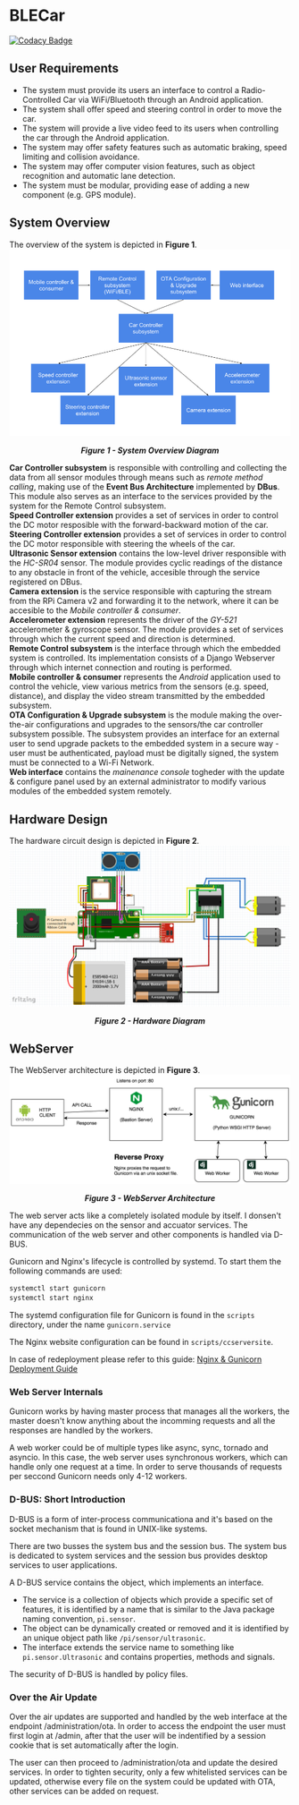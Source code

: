 # BLECar

[![Codacy Badge](https://api.codacy.com/project/badge/Grade/7061e2842fba4157bb070a54fac7eebb)](https://app.codacy.com/app/Metonimie/BLECar?utm_source=github.com&utm_medium=referral&utm_content=metonimie/BLECar&utm_campaign=badger)

## User Requirements

* The system must provide its users an interface to control a Radio-Controlled Car via WiFi/Bluetooth through an Android application.
* The system shall offer speed and steering control in order to move the car.
* The system will provide a live video feed to its users when controlling the car through the Android application.
* The system may offer safety features such as automatic braking, speed limiting and collision avoidance.
* The system may offer computer vision features, such as object recognition and automatic lane detection.
* The system must be modular, providing ease of adding a new component (e.g. GPS module).

## System Overview 

The overview of the system is depicted in **Figure 1**.
![Figure 1](Docs/Figure1.png?raw=true "Figure 1")
<p align="center">
  <i><b>Figure 1 - System Overview Diagram</b></i>
</p>    

**Car Controller subsystem** is responsible with controlling and collecting the data from all sensor modules through means such as *remote method calling*, making use of the **Event Bus Architecture** implemented by **DBus**. This module also serves as an interface to the services provided by the system for the Remote Control subsystem.    
**Speed Controller extension** provides a set of services in order to control the DC motor resposible with the forward-backward motion of the car.    
**Steering Controller extension** provides a set of services in order to control the DC motor responsible with steering the wheels of the car.    
**Ultrasonic Sensor extension** contains the low-level driver responsible with the *HC-SR04* sensor. The module provides cyclic readings of the distance to any obstacle in front of the vehicle, accesible through the service registered on DBus.    
**Camera extension** is the service responsible with capturing the stream from the RPi Camera v2 and forwarding it to the network, where it can be accesible to the *Mobile controller & consumer*.    
**Accelerometer extension** represents the driver of the *GY-521* accelerometer & gyroscope sensor. The module provides a set of services through which the current speed and direction is determined.    
**Remote Control subsystem** is the interface through which the embedded system is controlled. Its implementation consists of a Django Webserver through which internet connection and routing is performed.    
**Mobile controller & consumer** represents the *Android* application used to control the vehicle, view various metrics from the sensors (e.g. speed, distance), and display the video stream transmitted by the embedded subsystem.    
**OTA Configuration & Upgrade subsystem** is the module making the over-the-air configurations and upgrades to the sensors/the car controller subsystem possible. The subsystem provides an interface for an external user to send upgrade packets to the embedded system in a secure way - user must be authenticated, payload must be digitally signed, the system must be connected to a Wi-Fi Network.    
**Web interface** contains the *mainenance console* togheder with the update & configure panel used by an external administrator to modify various modules of the embedded system remotely.    

## Hardware Design

The hardware circuit design is depicted in **Figure 2**.
![Figure 2](Docs/Figure2.PNG?raw=true "Figure 2")
<p align="center">
  <i><b>Figure 2 - Hardware Diagram</b></i>
</p>
 
## WebServer
The WebServer architecture is depicted in **Figure 3**.
![Figure 3](Docs/Figure3.png?raw=true "Figure 3")
<p align="center">
  <i><b>Figure 3 - WebServer Architecture</b></i>
</p>

The web server acts like a completely isolated module by itself. I donsen't have any dependecies on the sensor and accuator services. The communication of the web server and other components is handled via D-BUS.

Gunicorn and Nginx's lifecycle is controlled by systemd. 
To start them the following commands are used:

```bash
systemctl start gunicorn
systemctl start nginx
``` 
The systemd configuration file for Gunicorn is found in the `scripts` directory, under the name `gunicorn.service`

The Nginx website configuration can be found in `scripts/ccserversite`.

In case of redeployment please refer to this guide: [Nginx & Gunicorn Deployment Guide](https://www.digitalocean.com/community/tutorials/how-to-set-up-django-with-postgres-nginx-and-gunicorn-on-ubuntu-14-04)

### Web Server Internals

Gunicorn works by having master process that manages all the workers, the master doesn't know anything about the incomming requests and all the responses are handled by the workers.

A web worker could be of multiple types like async, sync, tornado and asyncio. In this case, the web server uses synchronous workers, which can handle only one request at a time. In order to serve thousands of requests per seccond Gunicorn needs only 4-12 workers.

### D-BUS: Short Introduction

D-BUS is a form of inter-process communicationa and it's based on the socket mechanism that is found in UNIX-like systems.

There are two busses the system bus and the session bus. The system bus is dedicated to system services and the session bus provides desktop services to user applications.

A D-BUS service contains the object, which implements an interface. 

* The service is a collection of objects which provide a specific set of features, it is identified by a name that is similar to the Java package naming convention, `pi.sensor`.
* The object can be dynamically created or removed and it is identified by an unique object path like `/pi/sensor/ultrasonic`.
* The interface extends the service name to something like `pi.sensor.Ultrasonic` and contains properties, methods and signals.

The security of D-BUS is handled by policy files.

### Over the Air Update

Over the air updates are supported and handled by the web interface at the endpoint /administration/ota.
In order to access the endpoint the user must first login at /admin, after that the user will be indentified by a 
session cookie that is set automatically after the login.

The user can then proceed to /administration/ota and update the desired services. In order to tighten security, only
a few whitelisted services can be updated, otherwise every file on the system could be updated with OTA, other services
can be added on request.


